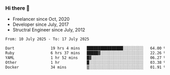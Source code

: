 ### Hi there 👋

- Freelancer since Oct, 2020
- Developer since July, 2017
- Structral Engineer since July, 2012

<!--START_SECTION:waka-->

```txt
From: 10 July 2025 - To: 17 July 2025

Dart                19 hrs 4 mins   ████████████████░░░░░░░░░   64.00 %
Ruby                6 hrs 37 mins   █████▓░░░░░░░░░░░░░░░░░░░   22.26 %
YAML                1 hr 52 mins    █▓░░░░░░░░░░░░░░░░░░░░░░░   06.27 %
Other               1 hr            █░░░░░░░░░░░░░░░░░░░░░░░░   03.38 %
Docker              34 mins         ▒░░░░░░░░░░░░░░░░░░░░░░░░   01.91 %
```

<!--END_SECTION:waka-->
